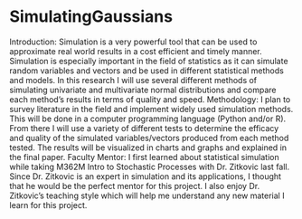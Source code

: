 # SimulatingGaussians
Introduction:
Simulation is a very powerful tool that can be used to approximate real world results in a cost efficient and timely manner. Simulation is especially important in the field of statistics as it can simulate random variables and vectors and be used in different statistical methods and models. In this research I will use several different methods of simulating univariate and multivariate normal distributions and compare each method’s results in terms of quality and speed. 
Methodology:
I plan to survey literature in the field and implement widely used simulation methods. This will be done in a computer programming language (Python and/or R). From there I will use a variety of different tests to determine the efficacy and quality of the simulated variables/vectors produced from each method tested. The results will be visualized in charts and graphs and explained in the final paper.
Faculty Mentor:
I first learned about statistical simulation while taking M362M Intro to Stochastic Processes with Dr. Zitkovic last fall. Since Dr. Zitkovic is an expert in simulation and its applications, I thought that he would be the perfect mentor for this project. I also enjoy Dr. Zitkovic’s teaching style which will help me understand any new material I learn for this project.

